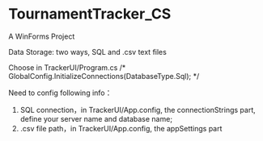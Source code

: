 # TournamentTracker_CS
A WinForms Project

Data Storage: two ways, SQL and .csv text files

Choose in TrackerUI/Program.cs
/*	GlobalConfig.InitializeConnections(DatabaseType.Sql); */

Need to config following info：							
1. SQL connection，in TrackerUI/App.config, the connectionStrings part, define your server name and database name;
2. .csv file path，in TrackerUI/App.config, the appSettings part	
